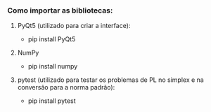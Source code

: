 ### Como importar as bibliotecas:

1. PyQt5 (utilizado para criar a interface):
   -  pip install PyQt5
    
2. NumPy
   -  pip install numpy

3. pytest (utilizado para testar os problemas de PL no simplex e na conversão para a norma padrão):
   -  pip install pytest


